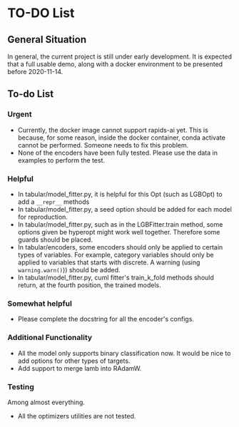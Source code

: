 # TO-DO List

## General Situation
In general, the current project is still under early development. It is expected that a full usable demo, along with a docker environment to be presented before  2020-11-14. 

## To-do List

### Urgent
- Currently, the docker image cannot support rapids-ai yet. This is because, for some reason, inside
the docker container, conda activate cannot be performed. Someone needs to fix this problem. 
- None of the encoders have been fully tested. Please use the data in examples to perform the test. 

### Helpful
- In tabular/model_fitter.py, it is helpful for this Opt (such as LGBOpt) to add a `__repr__` methods
- In tabular/model_fitter.py, a seed option should be added for each model for reproduction.
- In tabular/model_fitter.py, such as in the LGBFitter.train method, some options given be hyperopt might work well together. Therefore some guards should be placed. 
- In tabular/encoders, some encoders should only be applied to certain types of variables. For example, 
category variables should only be applied to variables that starts with discrete. A warning (using `warning.warn()`))
should be added. 
- In tabular/model_fitter.py, cuml fitter's train_k_fold methods should return, at the fourth position, the trained models. 
### Somewhat helpful
- Please complete the docstring for all the encoder's configs. 

### Additional Functionality
- All the model only supports binary classification now. It would be nice to add options for other types of targets.
- Add support to merge lamb into RAdamW.

### Testing
Among almost everything. 
- All the optimizers utilities are not tested. 
